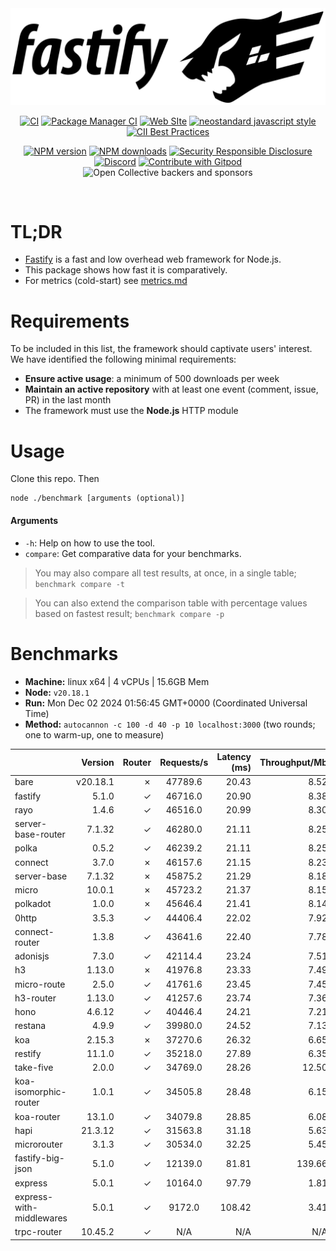 <div align="center"> <a href="https://fastify.dev/">
    <img
      src="https://github.com/fastify/graphics/raw/HEAD/fastify-landscape-outlined.svg"
      width="650"
      height="auto"
    />
  </a>
</div>

<div align="center">

[![CI](https://github.com/fastify/fastify/actions/workflows/ci.yml/badge.svg?branch=master)](https://github.com/fastify/fastify/actions/workflows/ci.yml)
[![Package Manager
CI](https://github.com/fastify/fastify/workflows/package-manager-ci/badge.svg?branch=master)](https://github.com/fastify/fastify/actions/workflows/package-manager-ci.yml)
[![Web
SIte](https://github.com/fastify/fastify/workflows/website/badge.svg?branch=master)](https://github.com/fastify/fastify/actions/workflows/website.yml)
[![neostandard javascript style](https://img.shields.io/badge/code_style-neostandard-brightgreen?style=flat)](https://github.com/neostandard/neostandard)
[![CII Best Practices](https://bestpractices.coreinfrastructure.org/projects/7585/badge)](https://bestpractices.coreinfrastructure.org/projects/7585)

</div>

<div align="center">

[![NPM
version](https://img.shields.io/npm/v/fastify.svg?style=flat)](https://www.npmjs.com/package/fastify)
[![NPM
downloads](https://img.shields.io/npm/dm/fastify.svg?style=flat)](https://www.npmjs.com/package/fastify)
[![Security Responsible
Disclosure](https://img.shields.io/badge/Security-Responsible%20Disclosure-yellow.svg)](https://github.com/fastify/fastify/blob/main/SECURITY.md)
[![Discord](https://img.shields.io/discord/725613461949906985)](https://discord.gg/fastify)
[![Contribute with Gitpod](https://img.shields.io/badge/Contribute%20with-Gitpod-908a85?logo=gitpod&color=blue)](https://gitpod.io/#https://github.com/fastify/fastify)
![Open Collective backers and sponsors](https://img.shields.io/opencollective/all/fastify)

</div>

<br />

# TL;DR

* [Fastify](https://github.com/fastify/fastify) is a fast and low overhead web framework for Node.js.
* This package shows how fast it is comparatively.
* For metrics (cold-start) see [metrics.md](./METRICS.md)

# Requirements

To be included in this list, the framework should captivate users' interest. We have identified the following minimal requirements:
- **Ensure active usage**: a minimum of 500 downloads per week
- **Maintain an active repository** with at least one event (comment, issue, PR) in the last month
- The framework must use the **Node.js** HTTP module

# Usage

Clone this repo. Then

```
node ./benchmark [arguments (optional)]
```

#### Arguments

* `-h`: Help on how to use the tool.
* `compare`: Get comparative data for your benchmarks.

> You may also compare all test results, at once, in a single table; `benchmark compare -t`

> You can also extend the comparison table with percentage values based on fastest result; `benchmark compare -p`
# Benchmarks

* __Machine:__ linux x64 | 4 vCPUs | 15.6GB Mem
* __Node:__ `v20.18.1`
* __Run:__ Mon Dec 02 2024 01:56:45 GMT+0000 (Coordinated Universal Time)
* __Method:__ `autocannon -c 100 -d 40 -p 10 localhost:3000` (two rounds; one to warm-up, one to measure)

|                          | Version  | Router | Requests/s | Latency (ms) | Throughput/Mb |
| :--                      | --:      | --:    | :-:        | --:          | --:           |
| bare                     | v20.18.1 | ✗      | 47789.6    | 20.43        | 8.52          |
| fastify                  | 5.1.0    | ✓      | 46716.0    | 20.90        | 8.38          |
| rayo                     | 1.4.6    | ✓      | 46516.0    | 20.99        | 8.30          |
| server-base-router       | 7.1.32   | ✓      | 46280.0    | 21.11        | 8.25          |
| polka                    | 0.5.2    | ✓      | 46239.2    | 21.11        | 8.25          |
| connect                  | 3.7.0    | ✗      | 46157.6    | 21.15        | 8.23          |
| server-base              | 7.1.32   | ✗      | 45875.2    | 21.29        | 8.18          |
| micro                    | 10.0.1   | ✗      | 45723.2    | 21.37        | 8.15          |
| polkadot                 | 1.0.0    | ✗      | 45646.4    | 21.41        | 8.14          |
| 0http                    | 3.5.3    | ✓      | 44406.4    | 22.02        | 7.92          |
| connect-router           | 1.3.8    | ✓      | 43641.6    | 22.40        | 7.78          |
| adonisjs                 | 7.3.0    | ✓      | 42114.4    | 23.24        | 7.51          |
| h3                       | 1.13.0   | ✗      | 41976.8    | 23.33        | 7.49          |
| micro-route              | 2.5.0    | ✓      | 41761.6    | 23.45        | 7.45          |
| h3-router                | 1.13.0   | ✓      | 41257.6    | 23.74        | 7.36          |
| hono                     | 4.6.12   | ✓      | 40446.4    | 24.21        | 7.21          |
| restana                  | 4.9.9    | ✓      | 39980.0    | 24.52        | 7.13          |
| koa                      | 2.15.3   | ✗      | 37270.6    | 26.32        | 6.65          |
| restify                  | 11.1.0   | ✓      | 35218.0    | 27.89        | 6.35          |
| take-five                | 2.0.0    | ✓      | 34769.0    | 28.26        | 12.50         |
| koa-isomorphic-router    | 1.0.1    | ✓      | 34505.8    | 28.48        | 6.15          |
| koa-router               | 13.1.0   | ✓      | 34079.8    | 28.85        | 6.08          |
| hapi                     | 21.3.12  | ✓      | 31563.8    | 31.18        | 5.63          |
| microrouter              | 3.1.3    | ✓      | 30534.0    | 32.25        | 5.45          |
| fastify-big-json         | 5.1.0    | ✓      | 12139.0    | 81.81        | 139.66        |
| express                  | 5.0.1    | ✓      | 10164.0    | 97.79        | 1.81          |
| express-with-middlewares | 5.0.1    | ✓      | 9172.0     | 108.42       | 3.41          |
| trpc-router              | 10.45.2  | ✓      | N/A        | N/A          | N/A           |
